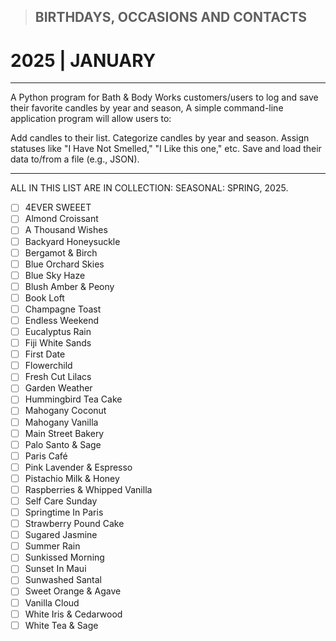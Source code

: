 ﻿> ## BIRTHDAYS, OCCASIONS AND CONTACTS

# 2025 | JANUARY










---

A Python program for Bath & Body Works customers/users to log and save their favorite candles by year and season, A simple command-line application program will allow users to:

Add candles to their list.
Categorize candles by year and season.
Assign statuses like "I Have Not Smelled," "I Like this one," etc.
Save and load their data to/from a file (e.g., JSON).

---
ALL IN THIS LIST ARE IN COLLECTION: SEASONAL: SPRING, 2025.

- [ ] 4EVER SWEEET  
- [ ] Almond Croissant  
- [ ] A Thousand Wishes  
- [ ] Backyard Honeysuckle  
- [ ] Bergamot & Birch  
- [ ] Blue Orchard Skies  
- [ ] Blue Sky Haze  
- [ ] Blush Amber & Peony  
- [ ] Book Loft  
- [ ] Champagne Toast  
- [ ] Endless Weekend  
- [ ] Eucalyptus Rain  
- [ ] Fiji White Sands  
- [ ] First Date  
- [ ] Flowerchild  
- [ ] Fresh Cut Lilacs  
- [ ] Garden Weather  
- [ ] Hummingbird Tea Cake  
- [ ] Mahogany Coconut  
- [ ] Mahogany Vanilla  
- [ ] Main Street Bakery  
- [ ] Palo Santo & Sage  
- [ ] Paris Café  
- [ ] Pink Lavender & Espresso  
- [ ] Pistachio Milk & Honey  
- [ ] Raspberries & Whipped Vanilla  
- [ ] Self Care Sunday  
- [ ] Springtime In Paris  
- [ ] Strawberry Pound Cake  
- [ ] Sugared Jasmine  
- [ ] Summer Rain  
- [ ] Sunkissed Morning  
- [ ] Sunset In Maui  
- [ ] Sunwashed Santal  
- [ ] Sweet Orange & Agave  
- [ ] Vanilla Cloud  
- [ ] White Iris & Cedarwood  
- [ ] White Tea & Sage
